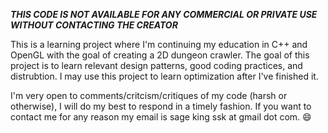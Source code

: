 ***THIS CODE IS NOT AVAILABLE FOR ANY COMMERCIAL OR PRIVATE USE WITHOUT CONTACTING THE CREATOR***<br />

This is a learning project where I'm continuing my education in C++ and OpenGL with the goal of creating a 2D dungeon crawler. The goal of this project is to learn relevant design patterns, good coding practices, and distrubtion.  I may use this project to learn optimization after I've finished it.<br /> 

I'm very open to comments/critcism/critiques of my code (harsh or otherwise), I will do my best to respond in a timely fashion.  If you want to contact me for any reason my email is sage king ssk at gmail dot com. :smile:<br /> 